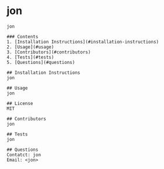 # jon
    jon

    ### Contents
    1. [Installation Instructions](#installation-instructions)
    2. [Usage](#usage)
    3. [Contributors](#contributors)
    4. [Tests](#tests)
    5. [Questions](#questions)

    ## Installation Instructions
    jon

    ## Usage
    jon

    ## License
    MIT

    ## Contributors
    jon

    ## Tests
    jon

    ## Questions
    Contatct: jon
    Email: <jon>
    